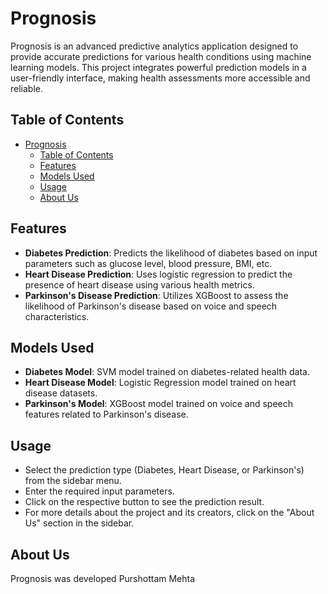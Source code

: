 # Prognosis

Prognosis is an advanced predictive analytics application designed to provide accurate predictions for various health conditions using machine learning models. This project integrates powerful prediction models in a user-friendly interface, making health assessments more accessible and reliable.

## Table of Contents

- [Prognosis](#prognosis)
  - [Table of Contents](#table-of-contents)
  - [Features](#features)
  - [Models Used](#models-used)
  - [Usage](#usage)
  - [About Us](#about-us)

## Features

- **Diabetes Prediction**: Predicts the likelihood of diabetes based on input parameters such as glucose level, blood pressure, BMI, etc.
- **Heart Disease Prediction**: Uses logistic regression to predict the presence of heart disease using various health metrics.
- **Parkinson's Disease Prediction**: Utilizes XGBoost to assess the likelihood of Parkinson's disease based on voice and speech characteristics.

## Models Used

- **Diabetes Model**: SVM model trained on diabetes-related health data.
- **Heart Disease Model**: Logistic Regression model trained on heart disease datasets.
- **Parkinson's Model**: XGBoost model trained on voice and speech features related to Parkinson's disease.

## Usage

- Select the prediction type (Diabetes, Heart Disease, or Parkinson's) from the sidebar menu.
- Enter the required input parameters.
- Click on the respective button to see the prediction result.
- For more details about the project and its creators, click on the "About Us" section in the sidebar.

## About Us

Prognosis was developed Purshottam Mehta




